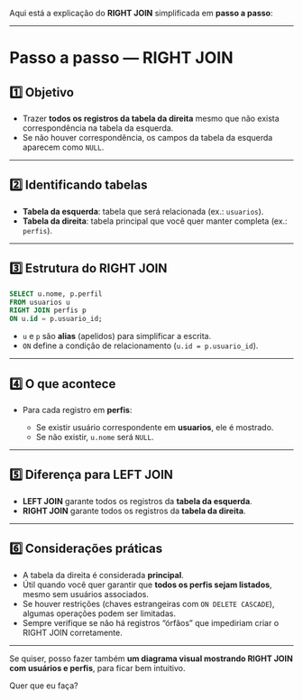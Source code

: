 Aqui está a explicação do **RIGHT JOIN** simplificada em **passo a passo**:

---

# Passo a passo — RIGHT JOIN

## 1️⃣ Objetivo

* Trazer **todos os registros da tabela da direita** mesmo que não exista correspondência na tabela da esquerda.
* Se não houver correspondência, os campos da tabela da esquerda aparecem como `NULL`.

---

## 2️⃣ Identificando tabelas

* **Tabela da esquerda**: tabela que será relacionada (ex.: `usuarios`).
* **Tabela da direita**: tabela principal que você quer manter completa (ex.: `perfis`).

---

## 3️⃣ Estrutura do RIGHT JOIN

```sql
SELECT u.nome, p.perfil
FROM usuarios u
RIGHT JOIN perfis p
ON u.id = p.usuario_id;
```

* `u` e `p` são **alias** (apelidos) para simplificar a escrita.
* `ON` define a condição de relacionamento (`u.id = p.usuario_id`).

---

## 4️⃣ O que acontece

* Para cada registro em **perfis**:

  * Se existir usuário correspondente em **usuarios**, ele é mostrado.
  * Se não existir, `u.nome` será `NULL`.

---

## 5️⃣ Diferença para LEFT JOIN

* **LEFT JOIN** garante todos os registros da **tabela da esquerda**.
* **RIGHT JOIN** garante todos os registros da **tabela da direita**.

---

## 6️⃣ Considerações práticas

* A tabela da direita é considerada **principal**.
* Útil quando você quer garantir que **todos os perfis sejam listados**, mesmo sem usuários associados.
* Se houver restrições (chaves estrangeiras com `ON DELETE CASCADE`), algumas operações podem ser limitadas.
* Sempre verifique se não há registros “órfãos” que impediriam criar o RIGHT JOIN corretamente.

---

Se quiser, posso fazer também **um diagrama visual mostrando RIGHT JOIN com usuários e perfis**, para ficar bem intuitivo.

Quer que eu faça?
